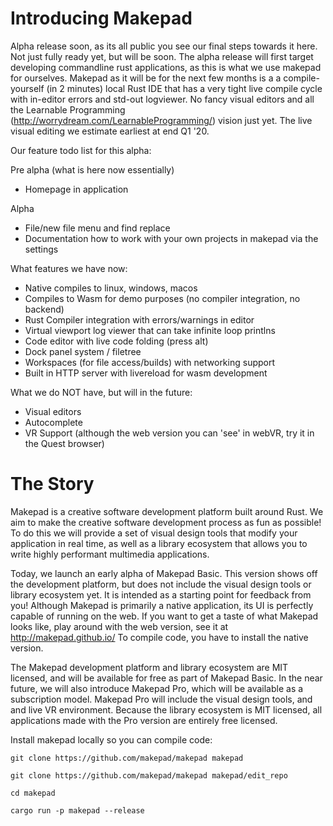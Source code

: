 # Introducing Makepad

Alpha release soon, as its all public you see our final steps towards it here. Not just fully ready yet, but will be soon.
The alpha release will first target developing commandline rust applications, as this is what we use makepad for ourselves. Makepad as it will be for the next few months is a a compile-yourself (in 2 minutes) local Rust IDE that has a very tight live compile cycle with in-editor errors and std-out logviewer. No fancy visual editors and all the Learnable Programming (http://worrydream.com/LearnableProgramming/) vision just yet. The live visual editing we estimate earliest at end Q1 '20.

Our feature todo list for this alpha:

Pre alpha (what is here now essentially)
- Homepage in application

Alpha
- File/new file menu and find replace
- Documentation how to work with your own projects in makepad via the settings

What features we have now:
- Native compiles to linux, windows, macos
- Compiles to Wasm for demo purposes (no compiler integration, no backend)
- Rust Compiler integration with errors/warnings in editor
- Virtual viewport log viewer that can take infinite loop printlns
- Code editor with live code folding (press alt)
- Dock panel system / filetree
- Workspaces (for file access/builds) with networking support
- Built in HTTP server with livereload for wasm development

What we do NOT have, but will in the future:
- Visual editors
- Autocomplete
- VR Support (although the web version you can 'see' in webVR, try it in the Quest browser)

# The Story

Makepad is a creative software development platform built around Rust. We aim to make the creative software development process as fun as possible! To do this we will provide a set of visual design tools that modify your application in real time, as well as a library ecosystem that allows you to write highly performant multimedia applications. 

Today, we launch an early alpha of Makepad Basic. This version shows off the development platform, but does not include the visual design tools or library ecosystem yet. It is intended as a starting point for feedback from you! Although Makepad is primarily a native application, its UI is perfectly capable of running on the web. If you want to get a taste of what Makepad looks like, play around with the web version, see it at http://makepad.github.io/ To compile code, you have to install the native version. 

The Makepad development platform and library ecosystem are MIT licensed, and will be available for free as part of Makepad Basic. In the near future, we will also introduce Makepad Pro, which will be available as a subscription model. Makepad Pro will include the visual design tools, and and live VR environment. Because the library ecosystem is MIT licensed, all applications made with the Pro version are entirely free licensed. 

Install makepad locally so you can compile code: 

```
git clone https://github.com/makepad/makepad makepad 

git clone https://github.com/makepad/makepad makepad/edit_repo 

cd makepad 

cargo run -p makepad --release 
```
